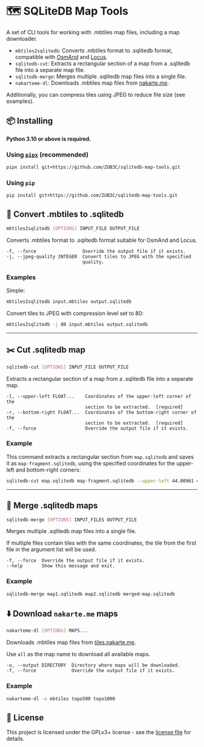 # 🗺 SQLiteDB Map Tools

A set of CLI tools for working with .mbtiles map files, including a map downloader.

- `mbtiles2sqlitedb`: Converts .mbtiles format to .sqlitedb format, compatible with [OsmAnd](https://osmand.net/) and [Locus](https://www.locusmap.app/).
- `sqlitedb-cut`: Extracts a rectangular section of a map from a .sqlitedb file into a separate map file.
- `sqlitedb-merge`: Merges multiple .sqlitedb map files into a single file.
- `nakarteme-dl`: Downloads .mbtiles map files from [nakarte.me](https://tiles.nakarte.me/files).

Additionally, you can compress tiles using JPEG to reduce file size (see examples).

## 📦 Installing

**Python 3.10 or above is required.**

### Using [`pipx`](https://github.com/pypa/pipx) (recommended)

```sh
pipx install git+https://github.com/ZUB3C/sqlitedb-map-tools.git
```

### Using `pip`

```sh
pip install git+https://github.com/ZUB3C/sqlitedb-map-tools.git
```

## 🌿 Convert .mbtiles to .sqlitedb

```sh
mbtiles2sqlitedb [OPTIONS] INPUT_FILE OUTPUT_FILE
```

Converts .mbtiles format to .sqlitedb format suitable for OsmAnd and Locus.

```text
-f, --force                 Override the output file if it exists.
-j, --jpeg-quality INTEGER  Convert tiles to JPEG with the specified
                            quality.
```

### Examples

Simple:

```sh
mbtiles2sqlitedb input.mbtiles output.sqlitedb
```

Convert tiles to JPEG with compression level set to 80:

```sh
mbtiles2sqlitedb -j 80 input.mbtiles output.sqlitedb
```

---

## ✂️ Cut .sqlitedb map

```sh
sqlitedb-cut [OPTIONS] INPUT_FILE OUTPUT_FILE
```

Extracts a rectangular section of a map from a .sqlitedb file into a separate map.

```text
-l, --upper-left FLOAT...    Coordinates of the upper-left corner of the
                             section to be extracted.  [required]
-r, --bottom-right FLOAT...  Coordinates of the bottom-right corner of the
                             section to be extracted.  [required]
-f, --force                  Override the output file if it exists.
```

### Example

This command extracts a rectangular section from `map.sqlitedb` and saves it as
`map-fragment.sqlitedb`, using the specified coordinates for the upper-left and
bottom-right corners:

```sh
sqlitedb-cut map.sqlitedb map-fragment.sqlitedb --upper-left 44.00961 42.23831 --bottom-right 43.15811 43.01285
```

---

## 🧩 Merge .sqlitedb maps

```sh
sqlitedb-merge [OPTIONS] INPUT_FILES OUTPUT_FILE
```

Merges multiple .sqlitedb map files into a single file.

If multiple files contain tiles with the same coordinates, the tile from the
first file in the argument list will be used.

```text
-f, --force  Override the output file if it exists.
--help       Show this message and exit.
```

### Example

```sh
sqlitedb-merge map1.sqlitedb map2.sqlitedb merged-map.sqlitedb
```

## ⬇️ Download `nakarte.me` maps

```sh
nakarteme-dl [OPTIONS] MAPS...
```

Downloads .mbtiles map files from [tiles.nakarte.me](https://tiles.nakarte.me/files).

Use `all` as the map name to download all available maps.

```text
-o, --output DIRECTORY  Directory where maps will be downloaded.
-f, --force             Override the output file if it exists.
```

### Example

```sh
nakarteme-dl -o mbtiles topo500 topo1000
```

## 📜 License

This project is licensed under the GPLv3+ license - see the
[license file](https://github.com/ZUB3C/sqlitedb-map-tools/blob/master/LICENSE) for details.
